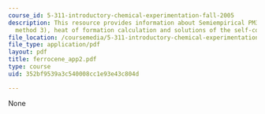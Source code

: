 ```yaml
---
course_id: 5-311-introductory-chemical-experimentation-fall-2005
description: This resource provides information about Semiempirical PM3 (Parametrization
  method 3), heat of formation calculation and solutions of the self-consistent equations.
file_location: /coursemedia/5-311-introductory-chemical-experimentation-fall-2005/352bf9539a3c540008cc1e93e43c804d_ferrocene_app2.pdf
file_type: application/pdf
layout: pdf
title: ferrocene_app2.pdf
type: course
uid: 352bf9539a3c540008cc1e93e43c804d

---
```

None